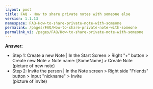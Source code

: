 ```yaml
---
layout: post
title: FAQ - How to share private notes with someone else
version: 1.1.13
namespace: FAQ-How-to-share-private-note-with-someone
permalink: /pages/FAQ/How-to-share-private-note-with-someone
permalink_vi: /pages/FAQ/How-to-share-private-note-with-someone
---
```


**Answer:**
- Step 1: Create a new Note  | In the Start Screen > Right "+"  button > Create new Note > Note name: [SomeName] > Create Note  
(picture of new note)  
- Step 2: Invite the person     | In the Note screen > Right side "Friends" button > Input "nickname" > Invite  
(picture of invite)  
